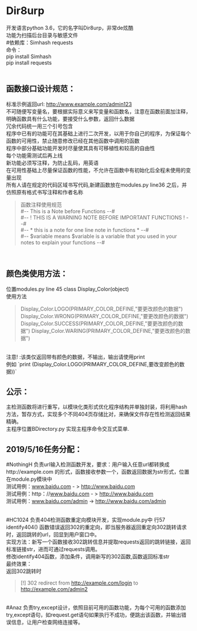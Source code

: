 Dir8urp
==
开发语言python 3.6，它的名字叫Dir8urp，非常de炫酷<br>
功能为扫描后台目录与敏感文件<br>
#依赖库：Simhash requests<br>
命令：<br>
pip install Simhash<br>
pip install requests<br>
<br>

函数接口设计规范：
--
标准示例返回url: http://www.example.com/admin123
<br>
不可随便写变量名，要根据实际意义来写变量和函数名，注意在函数前面加注释，明确函数具有什么功能，要接受什么参数，返回什么数据<br>
冗余代码统一用三个引号包含<br>
程序中已有的功能可在其基础上进行二次开发，以用于你自己的程序，为保证每个函数的可用性，禁止随意修改已经在其他函数中调用的函数<br>
程序中部分基础功能开发时尽量使其具有可移植性和较高的自由性<br>
每个功能需测试后再上线<br>
新功能必须写注释，为防止乱码，用英语<br>
在可用性基础上尽量保证函数的性能，不允许在函数中有初始化后全程未使用的变量出现<br>
所有人请在规定的代码区域书写代码,新建函数放在modules.py line36 之后，并仿照原有格式书写注释和作者名称<br>
>函数注释使用规范<br>
>#-- This is a Note before Functions --#<br>
>#-- ! THIS IS A WARNING NOTE BEFORE IMPORTANT FUNCTIONS ! --#<br>
>#-- * this is a note for one line note in functions * --#<br>
>#-- $variable means $variable is a variable that you used in your notes to explain your functions --#<br>
<br>

颜色类使用方法：
--
位置modules.py line 45 class Display_Color(object)<br>
使用方法<br>
>Display_Color.LOGO(PRIMARY_COLOR_DEFINE,"要更改颜色的数据")
>Display_Color.WRONG(PRIMARY_COLOR_DEFINE,"要更改颜色的数据")
>Display_Color.SUCCESS(PRIMARY_COLOR_DEFINE,"要更改颜色的数据")
>Display_Color.WARING(PRIMARY_COLOR_DEFINE,"要更改颜色的数据")
<br>
注意! :该类仅返回带有颜色的数据，不输出，输出请使用print<br>
例如
`print (Display_Color.LOGO(PRIMARY_COLOR_DEFINE,要改变颜色的数据))`

<br>

公示：
--
主检测函数将进行重写，以模块化类形式优化程序结构并单独封装，将利用hash方法，暂存方式，实现多个不同404页存储比对，来确保文件存在性检测返回结果精确。<br>
主程序位置BDirectory.py 实现主程序命令交互式菜单.<br>

2019/5/16任务分配：
--
#NothingH 负责url输入检测函数开发，要求：用户输入任意url都转换成http://example.com 的形式，函数接收参数一个，函数返回数据为str形式，位置在module.py模块中<br>
测试用例：www.baidu.com - > http://www.baidu.com<br>
测试用例：http：//www.baidu.com - > http://www.baidu.com<br>
测试用例：www.baidu.com/admin -> http://www.baidu.com/admin<br>
<br>

#HC1024 负责404检测函数重定向模块开发，实现module.py中 行57 identify404() 函数错误返回302的重定向，即当服务器返回重定向302跳转请求时，返回跳转的url，回显到用户窗口中。<br>实现方法：新写一个函数接收302跳转信息并提取requests返回的跳转链接，返回标准链接str，进而可通过requests调用。<br>修改identify404函数，添加条件，调用新写的302函数,函数返回标准str<br>
最终效果：<br>返回302跳转时<br>
>[!] 302 redirect from http://example.com/login to http://example.com/admin2
<br>
#Anaz 负责try,except设计，依照目前可用的函数功能，为每个可用的函数添加try,except语句，如request.get语句如果执行不成功，便跳出该函数，并输出错误信息，让用户检查网络连接等。
<br>
